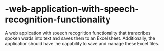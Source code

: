 # -web-application-with-speech-recognition-functionality
A web application with speech recognition functionality that transcribes spoken words into text and saves them to an Excel sheet. Additionally, the application should have the capability to save and manage these Excel files.
